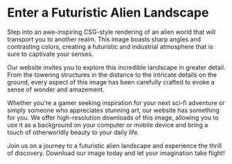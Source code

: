 <!--font:Inter-->

# Enter a Futuristic Alien Landscape

Step into an awe-inspiring CSG-style rendering of an alien world that will transport you to another realm. This image boasts sharp angles and contrasting colors, creating a futuristic and industrial atmosphere that is sure to captivate your senses.

Our website invites you to explore this incredible landscape in greater detail. From the towering structures in the distance to the intricate details on the ground, every aspect of this image has been carefully crafted to evoke a sense of wonder and amazement.

Whether you're a gamer seeking inspiration for your next sci-fi adventure or simply someone who appreciates stunning art, our website has something for you. We offer high-resolution downloads of this image, allowing you to use it as a background on your computer or mobile device and bring a touch of otherworldly beauty to your daily life.

Join us on a journey to a futuristic alien landscape and experience the thrill of discovery. Download our image today and let your imagination take flight!

<!--

Write me markdown content of website with wallpaper:

"A csg-style rendering of an alien landscape, with sharp angles and contrasting colors that create a futuristic and industrial vibe."

The header of the page should not be copy of the text but rather a real content of the website which is using this wallpaper.


---


# Futuristic Alien Landscape Wallpaper

Enhance your desktop with our stunning CSG-style rendering of an alien landscape. The sharp angles and contrasting colors create a futuristic and industrial vibe that is sure to impress. This wallpaper is perfect for gamers, sci-fi enthusiasts, and anyone who wants to add a touch of otherworldly beauty to their computer screen.

Our wallpaper is available in high-resolution formats, ensuring that you can enjoy every detail of this captivating image. Whether you're using a PC or a Mac, our wallpaper will look great on any device.

Download our Futuristic Alien Landscape Wallpaper today and take your desktop to the next level!


---


Heading should not include word "wallpaper". The website should not be about the wallpaper itself, wallpaper is just a related background, rewrite whole content.


---


# Explore a Futuristic Alien World

Immerse yourself in a stunning CSG-style rendering of an alien landscape that will transport you to another world. With its sharp angles and contrasting colors, this image creates a futuristic and industrial vibe that is sure to capture your imagination.

Our website offers a unique opportunity to explore this captivating world in more detail. From the towering structures in the distance to the intricate details on the ground, every aspect of this image has been carefully crafted to create a sense of wonder and awe.

Whether you're a gamer looking for inspiration for your next sci-fi adventure or simply someone who appreciates beautiful art, our website has something for everyone. We offer high-resolution downloads of this image, so you can use it as a background on your computer or mobile device and bring a touch of otherworldly beauty to your everyday life.

Join us on a journey to a futuristic alien world and experience the thrill of discovery. Download our image today and let your imagination run wild!


---


Heading is too long, rewrite whole content.


---


# Discover a Futuristic Alien World

Step into a breathtaking CSG-style rendering of an alien landscape that will transport you to another dimension. This image features sharp angles and contrasting colors, creating a futuristic and industrial vibe that is sure to captivate your senses.

Our website invites you to explore this stunning world in greater detail. From the towering structures in the distance to the intricate details on the ground, every aspect of this image has been carefully crafted to evoke a sense of wonder and amazement.

Whether you're a gamer seeking inspiration for your next sci-fi adventure or simply someone who appreciates beautiful art, our website has something to offer. We provide high-resolution downloads of this image, allowing you to use it as a background on your computer or mobile device and infuse your daily life with otherworldly beauty.

Join us on a journey to a futuristic alien world and experience the thrill of discovery. Download our image today and let your imagination soar!


---


Heading is too long, rewrite whole content.


---


# Enter a Futuristic Alien Landscape

Step into an awe-inspiring CSG-style rendering of an alien world that will transport you to another realm. This image boasts sharp angles and contrasting colors, creating a futuristic and industrial atmosphere that is sure to captivate your senses.

Our website invites you to explore this incredible landscape in greater detail. From the towering structures in the distance to the intricate details on the ground, every aspect of this image has been carefully crafted to evoke a sense of wonder and amazement.

Whether you're a gamer seeking inspiration for your next sci-fi adventure or simply someone who appreciates stunning art, our website has something for you. We offer high-resolution downloads of this image, allowing you to use it as a background on your computer or mobile device and bring a touch of otherworldly beauty to your daily life.

Join us on a journey to a futuristic alien landscape and experience the thrill of discovery. Download our image today and let your imagination take flight!


---


Write me a Google font which is best fitting for the website.

Pick from the list:
- Futura
- Poppins
- Montserrat
- Dancing Script
- Alegreya
- Roboto
- Lobster
- Exo 2
- IBM Plex Sans
- Playfair Display
- Inter
- Lato
- Open Sans
- Great Vibes
- Orbitron
- Barlow Condensed
- Raleway


Write just the font name nothing else.


---


Inter

-->
